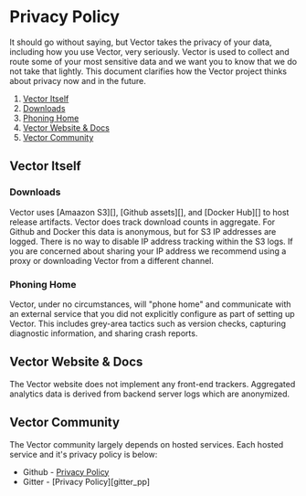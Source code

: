 # Privacy Policy

It should go without saying, but Vector takes the privacy of your data,
including how you use Vector, very seriously. Vector is used to collect and
route some of your most sensitive data and we want you to know that we do not
take that lightly. This document clarifies how the Vector project thinks about
privacy now and in the future.

<!-- MarkdownTOC autolink="true" style="ordered" -->

1. [Vector Itself](#vector-itself)
  1. [Downloads](#downloads)
  1. [Phoning Home](#phoning-home)
1. [Vector Website & Docs](#vector-website--docs)
1. [Vector Community](#vector-community)

<!-- /MarkdownTOC -->

## Vector Itself

### Downloads

Vector uses [Amaazon S3][], [Github assets][], and [Docker Hub][] to host
release artifacts. Vector does track download counts in aggregate. For Github
and Docker this data is anonymous, but for S3 IP addresses are logged. There
is no way to disable IP address tracking within the S3 logs. If you are
concerned about sharing your IP address we recommend using a proxy or
downloading Vector from a different channel.

### Phoning Home

Vector, under no circumstances, will "phone home" and communicate with an
external service that you did not explicitly configure as part of setting up
Vector. This includes grey-area tactics such as version checks, capturing
diagnostic information, and sharing crash reports.

## Vector Website & Docs

The Vector website does not implement any front-end trackers. Aggregated
analytics data is derived from backend server logs which are anonymized.

## Vector Community

The Vector community largely depends on hosted services. Each hosted service
and it's privacy policy is below:

* Github - [Privacy Policy][github_pp]
* Gitter - [Privacy Policy][gitter_pp]

[github_pp]: https://help.github.com/en/github/site-policy/github-privacy-statement